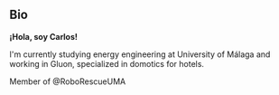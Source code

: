 ## Bio
**¡Hola, soy Carlos!**
<p align="left">I'm currently studying energy engineering at University of Málaga and working in Gluon, specialized in domotics for hotels.</p>
<p align="left">Member of @RoboRescueUMA</p>
